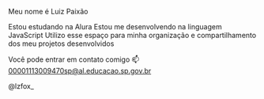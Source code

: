 Meu nome é Luiz Paixão

Estou estudando na Alura
Estou me desenvolvendo na linguagem JavaScript
Utilizo esse espaço para minha organização e compartilhamento dos meu projetos desenvolvidos

Você pode entrar em contato comigo 📫
00001113009470sp@al.educacao.sp.gov.br

@lzfox_
